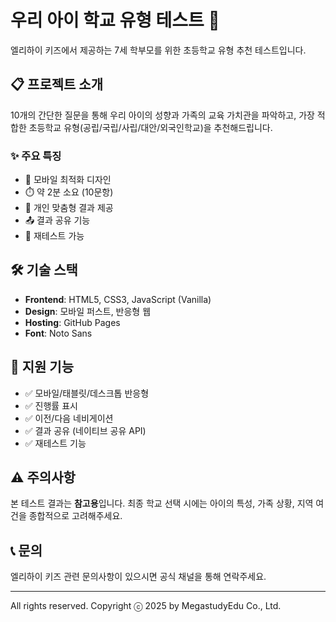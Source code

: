 # 우리 아이 학교 유형 테스트 🏫

엘리하이 키즈에서 제공하는 7세 학부모를 위한 초등학교 유형 추천 테스트입니다.

## 📋 프로젝트 소개

10개의 간단한 질문을 통해 우리 아이의 성향과 가족의 교육 가치관을 파악하고, 
가장 적합한 초등학교 유형(공립/국립/사립/대안/외국인학교)을 추천해드립니다.

### ✨ 주요 특징
- 📱 모바일 최적화 디자인
- ⏱️ 약 2분 소요 (10문항)
- 🎯 개인 맞춤형 결과 제공
- 📤 결과 공유 기능
- 🔄 재테스트 가능

## 🛠️ 기술 스택

- **Frontend**: HTML5, CSS3, JavaScript (Vanilla)
- **Design**: 모바일 퍼스트, 반응형 웹
- **Hosting**: GitHub Pages
- **Font**: Noto Sans

## 📱 지원 기능

- ✅ 모바일/태블릿/데스크톱 반응형
- ✅ 진행률 표시
- ✅ 이전/다음 네비게이션
- ✅ 결과 공유 (네이티브 공유 API)
- ✅ 재테스트 기능

## ⚠️ 주의사항

본 테스트 결과는 **참고용**입니다. 
최종 학교 선택 시에는 아이의 특성, 가족 상황, 지역 여건을 종합적으로 고려해주세요.

## 📞 문의

엘리하이 키즈 관련 문의사항이 있으시면 공식 채널을 통해 연락주세요.

---

All rights reserved. Copyright ⓒ 2025 by MegastudyEdu Co., Ltd.
